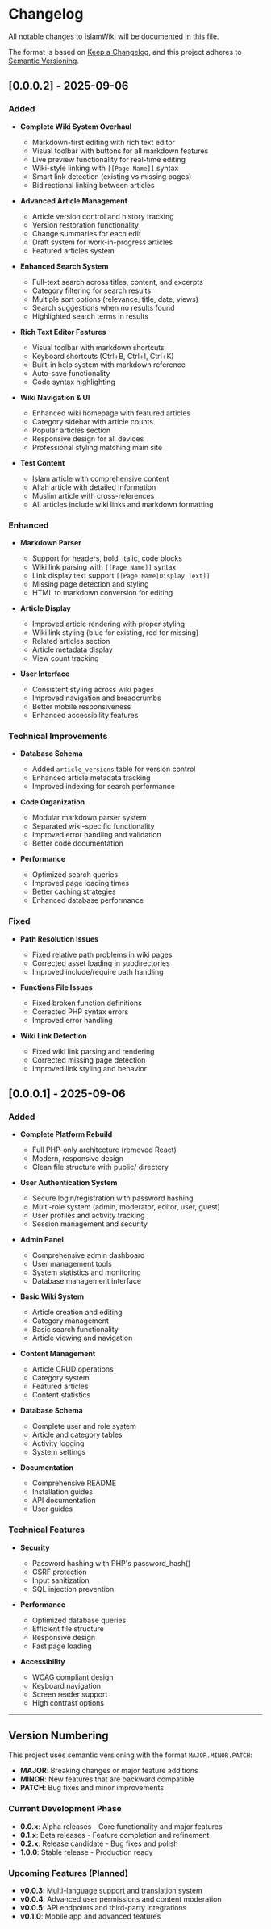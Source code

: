 # Changelog

All notable changes to IslamWiki will be documented in this file.

The format is based on [Keep a Changelog](https://keepachangelog.com/en/1.0.0/),
and this project adheres to [Semantic Versioning](https://semver.org/spec/v2.0.0.html).

## [0.0.0.2] - 2025-09-06

### Added
- **Complete Wiki System Overhaul**
  - Markdown-first editing with rich text editor
  - Visual toolbar with buttons for all markdown features
  - Live preview functionality for real-time editing
  - Wiki-style linking with `[[Page Name]]` syntax
  - Smart link detection (existing vs missing pages)
  - Bidirectional linking between articles

- **Advanced Article Management**
  - Article version control and history tracking
  - Version restoration functionality
  - Change summaries for each edit
  - Draft system for work-in-progress articles
  - Featured articles system

- **Enhanced Search System**
  - Full-text search across titles, content, and excerpts
  - Category filtering for search results
  - Multiple sort options (relevance, title, date, views)
  - Search suggestions when no results found
  - Highlighted search terms in results

- **Rich Text Editor Features**
  - Visual toolbar with markdown shortcuts
  - Keyboard shortcuts (Ctrl+B, Ctrl+I, Ctrl+K)
  - Built-in help system with markdown reference
  - Auto-save functionality
  - Code syntax highlighting

- **Wiki Navigation & UI**
  - Enhanced wiki homepage with featured articles
  - Category sidebar with article counts
  - Popular articles section
  - Responsive design for all devices
  - Professional styling matching main site

- **Test Content**
  - Islam article with comprehensive content
  - Allah article with detailed information
  - Muslim article with cross-references
  - All articles include wiki links and markdown formatting

### Enhanced
- **Markdown Parser**
  - Support for headers, bold, italic, code blocks
  - Wiki link parsing with `[[Page Name]]` syntax
  - Link display text support `[[Page Name|Display Text]]`
  - Missing page detection and styling
  - HTML to markdown conversion for editing

- **Article Display**
  - Improved article rendering with proper styling
  - Wiki link styling (blue for existing, red for missing)
  - Related articles section
  - Article metadata display
  - View count tracking

- **User Interface**
  - Consistent styling across wiki pages
  - Improved navigation and breadcrumbs
  - Better mobile responsiveness
  - Enhanced accessibility features

### Technical Improvements
- **Database Schema**
  - Added `article_versions` table for version control
  - Enhanced article metadata tracking
  - Improved indexing for search performance

- **Code Organization**
  - Modular markdown parser system
  - Separated wiki-specific functionality
  - Improved error handling and validation
  - Better code documentation

- **Performance**
  - Optimized search queries
  - Improved page loading times
  - Better caching strategies
  - Enhanced database performance

### Fixed
- **Path Resolution Issues**
  - Fixed relative path problems in wiki pages
  - Corrected asset loading in subdirectories
  - Improved include/require path handling

- **Functions File Issues**
  - Fixed broken function definitions
  - Corrected PHP syntax errors
  - Improved error handling

- **Wiki Link Detection**
  - Fixed wiki link parsing and rendering
  - Corrected missing page detection
  - Improved link styling and behavior

## [0.0.0.1] - 2025-09-06

### Added
- **Complete Platform Rebuild**
  - Full PHP-only architecture (removed React)
  - Modern, responsive design
  - Clean file structure with public/ directory

- **User Authentication System**
  - Secure login/registration with password hashing
  - Multi-role system (admin, moderator, editor, user, guest)
  - User profiles and activity tracking
  - Session management and security

- **Admin Panel**
  - Comprehensive admin dashboard
  - User management tools
  - System statistics and monitoring
  - Database management interface

- **Basic Wiki System**
  - Article creation and editing
  - Category management
  - Basic search functionality
  - Article viewing and navigation

- **Content Management**
  - Article CRUD operations
  - Category system
  - Featured articles
  - Content statistics

- **Database Schema**
  - Complete user and role system
  - Article and category tables
  - Activity logging
  - System settings

- **Documentation**
  - Comprehensive README
  - Installation guides
  - API documentation
  - User guides

### Technical Features
- **Security**
  - Password hashing with PHP's password_hash()
  - CSRF protection
  - Input sanitization
  - SQL injection prevention

- **Performance**
  - Optimized database queries
  - Efficient file structure
  - Responsive design
  - Fast page loading

- **Accessibility**
  - WCAG compliant design
  - Keyboard navigation
  - Screen reader support
  - High contrast options

---

## Version Numbering

This project uses semantic versioning with the format `MAJOR.MINOR.PATCH`:

- **MAJOR**: Breaking changes or major feature additions
- **MINOR**: New features that are backward compatible
- **PATCH**: Bug fixes and minor improvements

### Current Development Phase

- **0.0.x**: Alpha releases - Core functionality and major features
- **0.1.x**: Beta releases - Feature completion and refinement
- **0.2.x**: Release candidate - Bug fixes and polish
- **1.0.0**: Stable release - Production ready

### Upcoming Features (Planned)

- **v0.0.3**: Multi-language support and translation system
- **v0.0.4**: Advanced user permissions and content moderation
- **v0.0.5**: API endpoints and third-party integrations
- **v0.1.0**: Mobile app and advanced features

